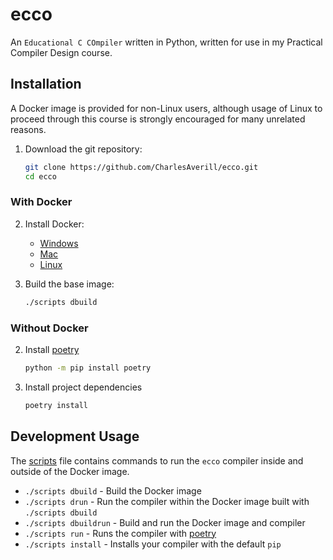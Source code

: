 # ecco
An `Educational C COmpiler` written in Python, written for use in my Practical Compiler Design course.

## Installation

A Docker image is provided for non-Linux users, although usage of Linux to proceed through this course is strongly encouraged for many unrelated reasons.

1. Download the git repository:
    ```bash
    git clone https://github.com/CharlesAverill/ecco.git
    cd ecco
    ```
### With Docker

2. Install Docker:
    - [Windows](https://docs.docker.com/docker-for-windows/install/)
    - [Mac](https://docs.docker.com/docker-for-mac/install/)
    - [Linux](https://docs.docker.com/install/linux/docker-ce/ubuntu/)

3. Build the base image:
    ```bash
    ./scripts dbuild
    ```

### Without Docker

2. Install [poetry](https://python-poetry.org/)
    ```bash
    python -m pip install poetry
    ```

3. Install project dependencies
    ```bash
    poetry install
    ```

## Development Usage

The [scripts](./scripts) file contains commands to run the `ecco` compiler inside and outside of the Docker image.

- `./scripts dbuild` - Build the Docker image
- `./scripts drun` - Run the compiler within the Docker image built with `./scripts dbuild`
- `./scripts dbuildrun` - Build and run the Docker image and compiler
- `./scripts run` - Runs the compiler with [poetry](https://python-poetry.org/)
- `./scripts install` - Installs your compiler with the default `pip` 

